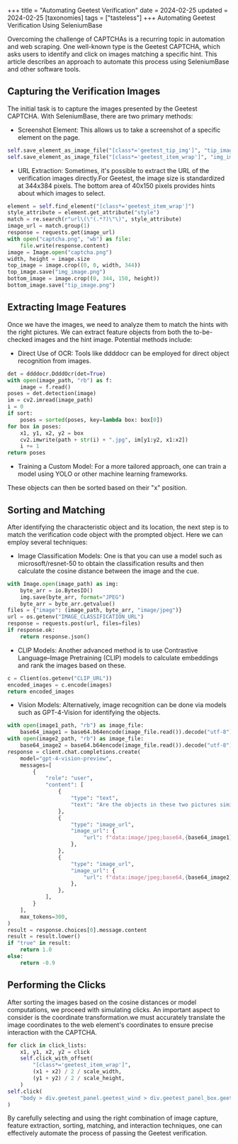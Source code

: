 +++
title = "Automating Geetest Verification"
date = 2024-02-25
updated = 2024-02-25
[taxonomies]
tags = ["tasteless"]
+++
Automating Geetest Verification Using SeleniumBase
<!-- more -->
Overcoming the challenge of CAPTCHAs is a recurring topic in automation and web scraping. One well-known type is the Geetest CAPTCHA, which asks users to identify and click on images matching a specific hint. This article describes an approach to automate this process using SeleniumBase and other software tools.
## Capturing the Verification Images
The initial task is to capture the images presented by the Geetest CAPTCHA. With SeleniumBase, there are two primary methods:

 - Screenshot Element: This allows us to take a screenshot of a specific element on the page.

```python
self.save_element_as_image_file("[class*='geetest_tip_img']", "tip_image")
self.save_element_as_image_file("[class*='geetest_item_wrap']", "img_image")
```

 - URL Extraction: Sometimes, it's possible to extract the URL of the verification images directly.For Geetest, the image size is standardized at 344x384 pixels. The bottom area of 40x150 pixels provides hints about which images to select.


```python
element = self.find_element("[class*='geetest_item_wrap']")
style_attribute = element.get_attribute("style")
match = re.search(r"url\(\"(.*?)\"\)", style_attribute)
image_url = match.group(1)
response = requests.get(image_url)
with open("captcha.png", "wb") as file:
    file.write(response.content)
image = Image.open("captcha.png")
width, height = image.size
top_image = image.crop((0, 0, width, 344))
top_image.save("img_image.png")
bottom_image = image.crop((0, 344, 150, height))
bottom_image.save("tip_image.png")
```

## Extracting Image Features
Once we have the images, we need to analyze them to match the hints with the right pictures. We can extract feature objects from both the to-be-checked images and the hint image. Potential methods include:

 - Direct Use of OCR: Tools like ddddocr can be employed for direct object recognition from images.

```python
det = ddddocr.DdddOcr(det=True)
with open(image_path, "rb") as f:
    image = f.read()
poses = det.detection(image)
im = cv2.imread(image_path)
i = 0
if sort:
    poses = sorted(poses, key=lambda box: box[0])
for box in poses:
    x1, y1, x2, y2 = box
    cv2.imwrite(path + str(i) + ".jpg", im[y1:y2, x1:x2])
    i += 1
return poses
```

 - Training a Custom Model: For a more tailored approach, one can train a model using YOLO or other machine learning frameworks.

These objects can then be sorted based on their "x" position.

## Sorting and Matching
After identifying the characteristic object and its location, the next step is to match the verification code object with the prompted object. Here we can employ several techniques:

 - Image Classification Models: One is that you can use a model such as microsoft/resnet-50 to obtain the classification results and then calculate the cosine distance between the image and the cue.

```python
with Image.open(image_path) as img:
    byte_arr = io.BytesIO()
    img.save(byte_arr, format="JPEG")
    byte_arr = byte_arr.getvalue()
files = {"image": (image_path, byte_arr, "image/jpeg")}
url = os.getenv("IMAGE_CLASSIFICATION_URL")
response = requests.post(url, files=files)
if response.ok:
    return response.json()
```

 - CLIP Models: Another advanced method is to use Contrastive Language–Image Pretraining (CLIP) models to calculate embeddings and rank the images based on these.

```python
c = Client(os.getenv("CLIP_URL"))
encoded_images = c.encode(images)
return encoded_images
```

 - Vision Models: Alternatively, image recognition can be done via models such as GPT-4-Vision for identifying the objects.

```python
with open(image1_path, "rb") as image_file:
    base64_image1 = base64.b64encode(image_file.read()).decode("utf-8")
with open(image2_path, "rb") as image_file:
    base64_image2 = base64.b64encode(image_file.read()).decode("utf-8")
response = client.chat.completions.create(
    model="gpt-4-vision-preview",
    messages=[
        {
            "role": "user",
            "content": [
                {
                    "type": "text",
                    "text": "Are the objects in these two pictures similar? Please provide a 'true' o'false' result without any explanation",
                },
                {
                    "type": "image_url",
                    "image_url": {
                        "url": f"data:image/jpeg;base64,{base64_image1}"
                    },
                },
                {
                    "type": "image_url",
                    "image_url": {
                        "url": f"data:image/jpeg;base64,{base64_image2}"
                    },
                },
            ],
        }
    ],
    max_tokens=300,
)
result = response.choices[0].message.content
result = result.lower()
if "true" in result:
    return 1.0
else:
    return -0.9
```

## Performing the Clicks
After sorting the images based on the cosine distances or model computations, we proceed with simulating clicks. An important aspect to consider is the coordinate transformation.we must accurately translate the image coordinates to the web element's coordinates to ensure precise interaction with the CAPTCHA.

```python
for click in click_lists:
    x1, y1, x2, y2 = click
    self.click_with_offset(
        "[class*='geetest_item_wrap']",
        (x1 + x2) / 2 / scale_width,
        (y1 + y2) / 2 / scale_height,
    )
self.click(
    "body > div.geetest_panel.geetest_wind > div.geetest_panel_box.geetest_no_loggeetest_panelshowclick > div.geetest_panel_next > div > div > div.geetest_panel > a"
)
```

By carefully selecting and using the right combination of image capture, feature extraction, sorting, matching, and interaction techniques, one can effectively automate the process of passing the Geetest verification. 